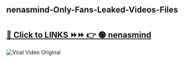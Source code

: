 
 ## nenasmind-Only-Fans-Leaked-Videos-Files

# <h2><a href="https://mediaupload.pro?nenasmind">🔗 Click to LINKS ⏩⏩ 👉 🟢 nenasmind </a></h2>

<a href="https://mediaupload.pro?nenasmind" rel="nofollow" data-target="animated-image.originalLink"><img src="https://i.ibb.co.com/xMMVF88/686577567.gif" alt="Viral Video Original" style="max-width: 100%; display: inline-block;" data-target="animated-image.originalImage"></a>